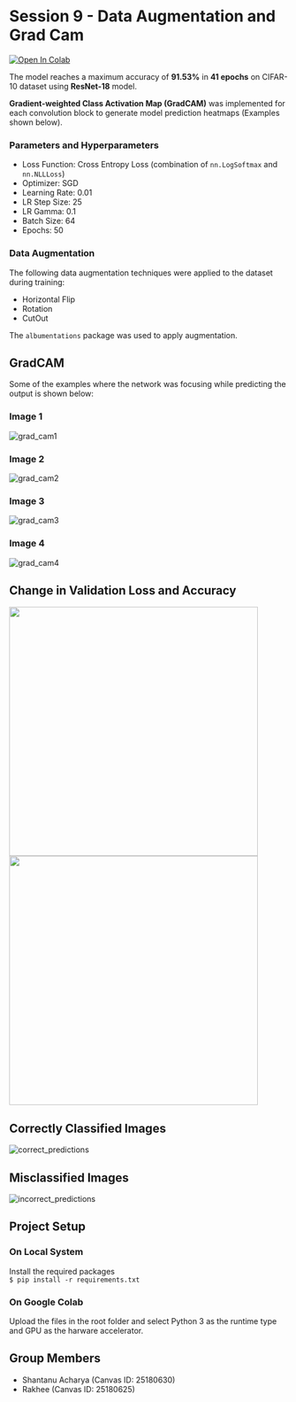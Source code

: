 # Session 9 - Data Augmentation and Grad Cam

[![Open In Colab](https://colab.research.google.com/assets/colab-badge.svg)](https://colab.research.google.com/drive/1ckckI9yP0TJtXe7m59H4Tak5OmlPXy2c)

The model reaches a maximum accuracy of **91.53%** in **41 epochs** on CIFAR-10 dataset using **ResNet-18** model.

**Gradient-weighted Class Activation Map (GradCAM)** was implemented for each convolution block to generate model prediction heatmaps (Examples shown below).

### Parameters and Hyperparameters

- Loss Function: Cross Entropy Loss (combination of `nn.LogSoftmax` and `nn.NLLLoss`)
- Optimizer: SGD
- Learning Rate: 0.01
- LR Step Size: 25
- LR Gamma: 0.1
- Batch Size: 64
- Epochs: 50

### Data Augmentation

The following data augmentation techniques were applied to the dataset during training:

- Horizontal Flip
- Rotation
- CutOut

The `albumentations` package was used to apply augmentation.

## GradCAM

Some of the examples where the network was focusing while predicting the output is shown below:

### Image 1

![grad_cam1](images/grad_cam_1.png)

### Image 2

![grad_cam2](images/grad_cam_2.png)

### Image 3

![grad_cam3](images/grad_cam_3.png)

### Image 4

![grad_cam4](images/grad_cam_4.png)

## Change in Validation Loss and Accuracy

<img src="images/loss_change.png" width="450px">
<img src="images/accuracy_change.png" width="450px">

## Correctly Classified Images

![correct_predictions](images/correct_predictions.png)

## Misclassified Images

![incorrect_predictions](images/incorrect_predictions.png)

## Project Setup

### On Local System

Install the required packages  
 `$ pip install -r requirements.txt`

### On Google Colab

Upload the files in the root folder and select Python 3 as the runtime type and GPU as the harware accelerator.

## Group Members

- Shantanu Acharya (Canvas ID: 25180630)
- Rakhee (Canvas ID: 25180625)
